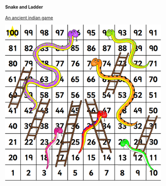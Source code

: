 #### Snake and Ladder 

[An ancient indian game](https://en.wikipedia.org/wiki/Snakes_and_ladders)

![](image.png "Snake and Ladder")

